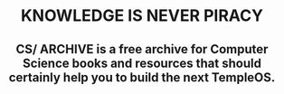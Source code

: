 # <center>**KNOWLEDGE IS NEVER PIRACY**</center>
## <center>CS/ ARCHIVE is a free archive for Computer Science books and resources that should certainly help you to build the next **TempleOS**. </center>